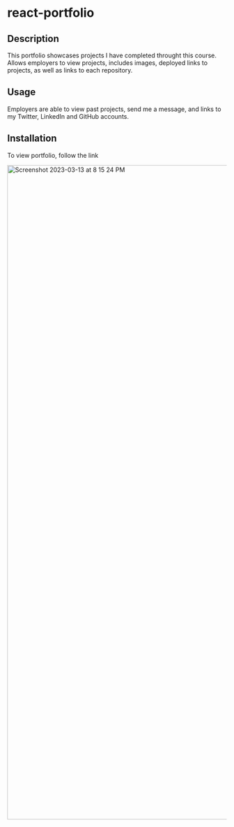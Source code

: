 # react-portfolio

## Description 

This portfolio showcases projects I have completed throught this course. Allows employers to view projects, includes images, deployed links to projects, as well as links to each repository. 

## Usage 
Employers are able to view past projects, send me a message, and links to my Twitter, LinkedIn and GitHub accounts. 

## Installation 

To view portfolio, follow the link 

<img width="1499" alt="Screenshot 2023-03-13 at 8 15 24 PM" src="https://user-images.githubusercontent.com/117704967/224884054-0273a743-1781-4ae1-8e8e-b89d146a78be.png">
